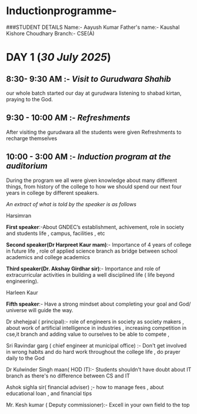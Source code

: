 




# Inductionprogramme-

###STUDENT DETAILS 
Name:- Aayush Kumar 
Father's name:- Kaushal Kishore Choudhary 
Branch:- CSE(A)


# DAY 1 (*30 July 2025*)

## 8:30- 9:30 AM :- *Visit to Gurudwara Shahib*
our whole batch started our day at gurudwara listening to shabad kirtan, praying to the God.

## 9:30 - 10:00 AM :- *Refreshments* 
After visiting the gurudwara all the students were given Refreshments to recharge themselves 

## 10:00 - 3:00 AM :- *Induction program at the auditorium*


During the program we all were given knowledge about many different things, from history of the college to how we should spend our next four years in college by different speakers.

*An extract of what is told by the speaker is as follows*


Harsimran 


**First speaker**:-About GNDEC’s establishment, achivement, role in society and students life , campus, facilities , etc 


**Second speaker(Dr Harpreet Kaur mam)**:- Importance of 4 years of college in future life , role of applied science branch as bridge between school academics and college academics 


**Third speaker(Dr. Akshay Girdhar sir)**:- Importance and role of extracurricular activities in building a well disciplined life ( life beyond engineering).



Harleen Kaur 



**Fifth speaker**:- Have a strong mindset about completing your goal and God/ universe will guide the way.


Dr shehejpal ( principal):- role of engineers in society as society makers , about work of  artificial intelligence in industries , increasing competition in cse,it branch and adding value to ourselves to be able to compete , 



Sri Ravindar garg ( chief engineer at municipal office) :- Don't get involved in wrong habits and do hard work throughout the college life , do prayer daily to the God 

Dr Kulwinder Singh maan( HOD IT):- Students shouldn't have doubt about IT branch as there's no difference between CS and IT

Ashok sighla sir( financial adviser) ;- how to manage fees , about educational loan , and financial tips 


Mr. Kesh kumar ( Deputy commissioner):- Excell in your own field to the top


